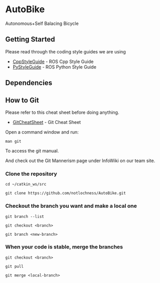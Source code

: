 # AutoBike

Autonomous+Self Balacing Bicycle

## Getting Started

Please read through the coding style guides we are using

* [CppStyleGuide](http://wiki.ros.org/CppStyleGuide) - ROS Cpp Style Guide
* [PyStyleGuide](http://wiki.ros.org/PyStyleGuide) - ROS Python Style Guide

## Dependencies

## How to Git

Please refer to this cheat sheet before doing anything.

* [GitCheatSheet](https://services.github.com/on-demand/downloads/github-git-cheat-sheet.pdf) - Git Cheat Sheet

Open a command window and run:

```
man git
```

To access the git manual.

And check out the Git Mannerism page under InfoWiki on our team site.

### Clone the repository

```
cd ~/catkin_ws/src

git clone https://github.com/notlochness/AutoBike.git
```

### Checkout the branch you want and make a local one

```
git branch --list

git checkout <branch>

git branch <new-branch>
```

### When your code is stable, merge the branches

```
git checkout <branch>

git pull

git merge <local-branch>
```